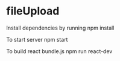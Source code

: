 # fileUpload
Install dependencies by running npm install

To start server
npm start

To build react bundle.js
npm run react-dev
